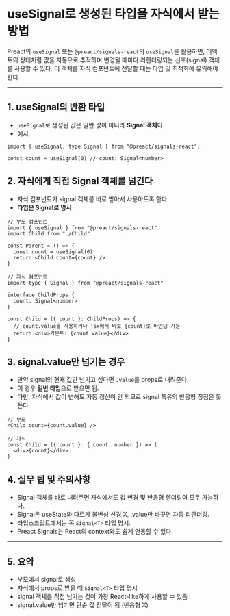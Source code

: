# useSignal로 생성된 타입을 자식에서 받는 방법


  

Preact의 `useSignal` 또는 `@preact/signals-react`의 `useSignal`을 활용하면, 리액트의 상태처럼 값을 자동으로 추적하며 변경될 때마다 리렌더링되는 신호(signal) 객체를 사용할 수 있다. 이 객체를 자식 컴포넌트에 전달할 때는 타입 및 최적화에 유의해야 한다.

---

## 1. useSignal의 반환 타입

* `useSignal`로 생성된 값은 일반 값이 아니라 **Signal 객체**다.
* 예시:

```tsx
import { useSignal, type Signal } from "@preact/signals-react";

const count = useSignal(0) // count: Signal<number>
```

## 2. 자식에게 직접 Signal 객체를 넘긴다

* 자식 컴포넌트가 signal 객체를 바로 받아서 사용하도록 한다.
* **타입은 Signal<T>로 명시**

```tsx
// 부모 컴포넌트
import { useSignal } from "@preact/signals-react"
import Child from "./Child"

const Parent = () => {
  const count = useSignal(0)
  return <Child count={count} />
}
```

```tsx
// 자식 컴포넌트
import type { Signal } from "@preact/signals-react"

interface ChildProps {
  count: Signal<number>
}

const Child = ({ count }: ChildProps) => {
  // count.value를 사용하거나 jsx에서 바로 {count}로 바인딩 가능
  return <div>카운트: {count.value}</div>
}
```

## 3. signal.value만 넘기는 경우

* 만약 signal의 현재 값만 넘기고 싶다면 `.value`를 props로 내려준다.
* 이 경우 **일반 타입**으로 받으면 됨.
* 다만, 자식에서 값이 변해도 자동 갱신이 안 되므로 signal 특유의 반응형 장점은 못 쓴다.

```tsx
// 부모
<Child count={count.value} />

// 자식
const Child = ({ count }: { count: number }) => (
  <div>{count}</div>
)
```

## 4. 실무 팁 및 주의사항

* Signal 객체를 바로 내려주면 자식에서도 값 변경 및 반응형 렌더링이 모두 가능하다.
* Signal은 useState와 다르게 불변성 신경 X, .value만 바꾸면 자동 리렌더링.
* 타입스크립트에서는 꼭 `Signal<T>` 타입 명시.
* Preact Signals는 React의 context와도 쉽게 연동할 수 있다.

---

## 5. 요약

* 부모에서 signal로 생성
* 자식에서 props로 받을 때 `Signal<T>` 타입 명시
* signal 객체를 직접 넘기는 것이 가장 React-like하게 사용할 수 있음
* signal.value만 넘기면 단순 값 전달이 됨 (반응형 X)
